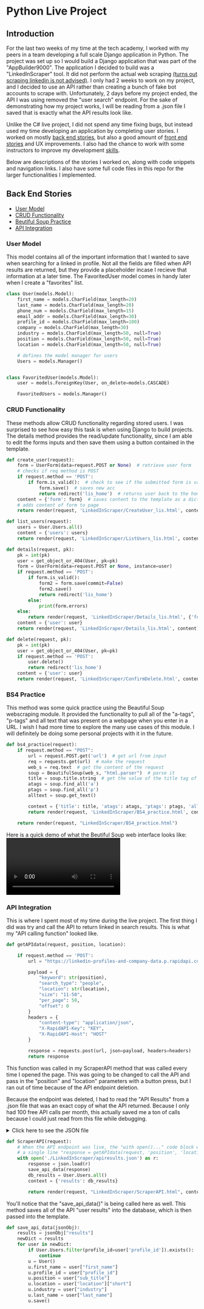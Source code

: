 # Python Live Project

## Introduction
For the last two weeks of my time at the tech academy, I worked with my peers in a team developing a full scale Django application in Python. The project was set up so I would build a Django application that was part of the "AppBuilder9000". The application I decided to build was a "LinkedInScraper" tool. It did not perform the actual web scraping [(turns out scraping linkedin is not advised)](https://www.getmagical.com/blog/linkedin-data-scraping). I only had 2 weeks to work on my project, and I decided to use an API rather than creating a bunch of fake bot accounts to scrape with. Unfortunately, 2 days before my project ended, the API I was using removed the "user search" endpoint. For the sake of demonstrating how my project works, I will be reading from a .json file I saved that is exactly what the API results look like.

 Unlike the C# live project, I did not spend any time fixing bugs, but instead used my time developing an application by completing user stories. I worked on mostly [back end stories](#back-end-stories), but also a good amount of [front end stories](#front-end-stories) and UX improvements. I also had the chance to work with some instructors to improve my development [skills](#other-skills-learned). 

Below are descriptions of the stories I worked on, along with code snippets and navigation links. I also have some full code files in this repo for the larger functionalities I implemented.

## Back End Stories
* [User Model](#user-model)
* [CRUD Functionality](#crud-functionality)
* [Beutiful Soup Practice](#bs4-practice)
* [API Integration](#api-integration)

### User Model
This model contains all of the important information that I wanted to save when searching for a linked in profile. Not all the fields are filled when API results are returned, but they provide a placeholder incase I recieve that information at a later time. The FavoritedUser model comes in handy later when I create a "favorites" list. 
```python
class User(models.Model):
    first_name = models.CharField(max_length=20)
    last_name = models.CharField(max_length=20)
    phone_num = models.CharField(max_length=15)
    email_addr = models.CharField(max_length=30)
    profile_id = models.CharField(max_length=100)
    company = models.CharField(max_length=30)
    industry = models.CharField(max_length=50, null=True)
    position = models.CharField(max_length=50, null=True)
    location = models.CharField(max_length=50, null=True)

    # defines the model manager for users
    Users = models.Manager()


class FavoritedUser(models.Model):
    user = models.ForeignKey(User, on_delete=models.CASCADE)

    FavoritedUsers = models.Manager()

```
### CRUD Functionality
These methods allow CRUD functionality regarding stored users. I was surprised to see how easy this task is when using Django to build projects. The details method provides the read/update functionality, since I am able to edit the forms inputs and then save them using a button contained in the template. 

```py
def create_user(request):
    form = UserForm(data=request.POST or None)  # retrieve user form
    # checks if req method is POST
    if request.method == 'POST':
        if form.is_valid():  # check to see if the submitted form is valid and if so, saves the form
            form.save()  # saves new acc
            return redirect('lis_home')  # returns user back to the home page
    content = {'form': form}  # saves content to the template as a dictionary
    # adds content of form to page
    return render(request, 'LinkedInScraper/CreateUser_lis.html', content)

def list_users(request):
    users = User.Users.all()
    content = {'users': users}
    return render(request, 'LinkedInScraper/ListUsers_lis.html', content)

def details(request, pk):
    pk = int(pk)
    user = get_object_or_404(User, pk=pk)
    form = UserForm(data=request.POST or None, instance=user)
    if request.method == 'POST':
        if form.is_valid():
            form2 = form.save(commit=False)
            form2.save()
            return redirect('lis_home')
        else:
            print(form.errors)
    else:
        return render(request, 'LinkedInScraper/Details_lis.html', {'form': form})
    content = {'user': user}
    return render(request, 'LinkedInScraper/Details_lis.html', content)

def delete(request, pk):
    pk = int(pk)
    user = get_object_or_404(User, pk=pk)
    if request.method == 'POST':
        user.delete()
        return redirect('lis_home')
    content = {'user': user}
    return render(request, 'LinkedInScraper/ConfirmDelete.html', content)
```

### BS4 Practice

This method was some quick practice using the Beautiful Soup webscraping module. It provided the functionality to pull all of the "a-tags", "p-tags" and all text that was present on a webpage when you enter in a URL. I wish I had more time to explore the many use cases of this module. I will definitely be doing some personal projects with it in the future. 

```python
def bs4_practice(request):
    if request.method == "POST":
        url = request.POST.get('url')  # get url from input
        req = requests.get(url)  # make the request
        web_s = req.text  # get the content of the request
        soup = BeautifulSoup(web_s, "html.parser")  # parse it
        title = soup.title.string  # get the value of the title tag of inputted page
        atags = soup.find_all('a')
        ptags = soup.find_all('p')
        alltext = soup.get_text()

        context = {'title': title, 'atags': atags, 'ptags': ptags, 'alltext': alltext}
        return render(request, 'LinkedInScraper/BS4_practice.html', context)

    return render(request, "LinkedInScraper/BS4_practice.html")

```
Here is a quick demo of what the Beutiful Soup web interface looks like: 
![](https://github.com/markedin/PythonLiveProjectCodeReview/blob/main/bs4vid.mp4)

### API Integration
This is where I spent most of my time during the live project. The first thing I did was try and call the API to return linked in search results. This is what my "API calling function" looked like. 

```py
def getAPIdata(request, position, location):

    if request.method == 'POST':
        url = "https://linkedin-profiles-and-company-data.p.rapidapi.com/linkedin-search"

        payload = {
            "keyword": str(position),
            "search_type": "people",
            "location": str(location),
            "size": "11-50",
            "per_page": 50,
            "offset": 0
        }
        headers = {
            "content-type": "application/json",
            "X-RapidAPI-Key": "KEY",
            "X-RapidAPI-Host": "HOST"
        }

        response = requests.post(url, json=payload, headers=headers)
        return response
```

This function was called in my ScraperAPI method that was called every time I opened the page. This was going to be changed to call the API and pass in the "position" and "location" parameters with a button press, but I ran out of time because of the API endpoint deletion. 

Because the endpoint was deleted, I had to read the "API Results" from a .json file that was an exact copy of what the API returned. Because I only had 100 free API calls per month, this actually saved me a ton of calls because I could just read from this file while debugging. 

<details>
    <summary>Click here to see the JSON file</summary>

```json

{
  "info": "For high-volume use of our LinkedIn API, visit https://iscraper.io or send an email at sales@iscraper.io to discuss the pricing.",
  "meta": {
    "page": 1,
    "total": null,
    "per_page": 20,
    "search_type": "people"
  },
  "results": [
    {
      "first_name": "Paul",
      "profile_id": "paul-tremblay-98a1703b",
      "sub_title": "Senior Accounting Professional",
      "location": {
        "short": "El Cajon, California",
        "city": "El Cajon",
        "country": "United States",
        "default": "El Cajon, California, United States",
        "state": "California"
      },
      "industry": "Non-profit Organization Management",
      "profile_picture": null,
      "last_name": "Tremblay"
    },
    {
      "first_name": "Kirchner",
      "profile_id": "kirchner-daniel-478a589",
      "sub_title": "Defined Contributions Analyst at Milliman & Robertson",
      "location": {
        "short": "Albany, New York",
        "city": "Albany",
        "country": "United States",
        "default": "Albany, New York, United States",
        "state": "New York"
      },
      "industry": "Financial Services",
      "profile_picture": null,
      "last_name": "Daniel"
    },
    {
      "first_name": "Nicole",
      "profile_id": "nicole-dawn-2550a8126",
      "sub_title": "Apps Systems Engineer at Insight Global\n",
      "location": {
        "short": "Fort Mill, South Carolina",
        "city": "Fort Mill",
        "country": "United States",
        "default": "Fort Mill, South Carolina, United States",
        "state": "South Carolina"
      },
      "industry": "Financial Services",
      "profile_picture": null,
      "last_name": "Dawn"
    },
    {
      "first_name": "Patrick",
      "profile_id": "patrick-bresnahan-3a59752b",
      "sub_title": "Account Executive at ARAMARK",
      "location": {
        "short": "St Louis, Missouri",
        "city": "St Louis",
        "country": "United States",
        "default": "St Louis, Missouri, United States",
        "state": "Missouri"
      },
      "industry": "Retail",
      "profile_picture": null,
      "last_name": "Bresnahan"
    },
    {
      "first_name": "Elizabeth",
      "profile_id": "elizabeth-berridge-17b45786",
      "sub_title": "University of Washington",
      "location": {
        "short": "Seattle, Washington",
        "city": "Seattle",
        "country": "United States",
        "default": "Seattle, Washington, United States",
        "state": "Washington"
      },
      "industry": "Higher Education",
      "profile_picture": null,
      "last_name": "Berridge"
    },
    {
      "first_name": "Mary",
      "profile_id": "mary-maragos-42730b81",
      "sub_title": "District League Coordinator at USTA Nevada",
      "location": {
        "short": "Las Vegas, Nevada",
        "city": "Las Vegas",
        "country": "United States",
        "default": "Las Vegas, Nevada, United States",
        "state": "Nevada"
      },
      "industry": "Sports",
      "profile_picture": null,
      "last_name": "Maragos"
    },
    {
      "first_name": "Mike",
      "profile_id": "mike-barrera-21b27217",
      "sub_title": "Asst. Supt. District Ops at McAllen ISD",
      "location": {
        "short": "McAllen, Texas",
        "city": "McAllen",
        "country": "United States",
        "default": "McAllen, Texas, United States",
        "state": "Texas"
      },
      "industry": "Education Management",
      "profile_picture": null,
      "last_name": "Barrera"
    },
    {
      "first_name": "R Larry",
      "profile_id": "rlarryatwell",
      "sub_title": "Product Management and Wireless Innovation Executive",
      "location": {
        "short": "Denver, Colorado",
        "city": "Denver",
        "country": "United States",
        "default": "Denver, Colorado, United States",
        "state": "Colorado"
      },
      "industry": "Wireless",
      "profile_picture": null,
      "last_name": "A."
    },
    {
      "first_name": "Kevin",
      "profile_id": "kevin-carmody",
      "sub_title": "Senior Partner at McKinsey & Company",
      "location": {
        "short": "Greater Chicago Area",
        "city": null,
        "country": "United States",
        "default": "Greater Chicago Area",
        "state": null
      },
      "industry": "Management Consulting",
      "profile_picture": "https://media.licdn.com/dms/image/D5603AQHSSxyTWcU91w/profile-displayphoto-shrink_800_800/0/1682872580601?e=1691020800&v=beta&t=jdUfZ02MltnsKu_TempWcLN2-b7gxVPewU4ieOk91DY",
      "last_name": "Carmody"
    },
    {
      "first_name": "Patti",
      "profile_id": "patti-briggs-76b66430",
      "sub_title": "sales specialist & partner at Retirement Dynamics",
      "location": {
        "short": "Charlotte, North Carolina",
        "city": "Charlotte",
        "country": "United States",
        "default": "Charlotte, North Carolina, United States",
        "state": "North Carolina"
      },
      "industry": "Marketing & Advertising",
      "profile_picture": null,
      "last_name": "Briggs"
    },
    {
      "first_name": "Michael",
      "profile_id": "michael-bonventre-b2ab9154",
      "sub_title": "Global Finance Director at TI Fluid Systems",
      "location": {
        "short": "Auburn Hills, Michigan",
        "city": "Auburn Hills",
        "country": "United States",
        "default": "Auburn Hills, Michigan, United States",
        "state": "Michigan"
      },
      "industry": "Automotive",
      "profile_picture": null,
      "last_name": "Bonventre"
    },
    {
      "first_name": "Jason",
      "profile_id": "jason-weiler-076a2b10",
      "sub_title": "Director IT Solutions, Automotive Americas at SYNCREON",
      "location": {
        "short": "London, Ontario",
        "city": "London",
        "country": "Canada",
        "default": "London, Ontario, Canada",
        "state": "Ontario"
      },
      "industry": "Logistics & Supply Chain",
      "profile_picture": "https://media.licdn.com/dms/image/C5603AQH1zYmxG7FKwA/profile-displayphoto-shrink_800_800/0/1517738246313?e=1691625600&v=beta&t=inXR6vNwP6RFp1PfWxuSoc-6KNgfIFgttqmtGojEEBE",
      "last_name": "Weiler"
    },
    {
      "first_name": "Scott",
      "profile_id": "scott-britton-335a5211",
      "sub_title": "Shareholder at Ford & Britton PC",
      "location": {
        "short": "Greater Chicago Area",
        "city": null,
        "country": "United States",
        "default": "Greater Chicago Area",
        "state": null
      },
      "industry": "Law Practice",
      "profile_picture": "https://media.licdn.com/dms/image/C4E03AQFrhXfH6j7zCg/profile-displayphoto-shrink_800_800/0/1546446230414?e=1691625600&v=beta&t=aEArEYtvsqnIrUyTm3GU_6i5WJaulP309BWxER6B-0M",
      "last_name": "Britton"
    },
    {
      "first_name": "Matthew",
      "profile_id": "matthew-garcia-7807a08",
      "sub_title": "Senior Mortgage Loan Officer at Supreme Lending",
      "location": {
        "short": "Atlanta, Georgia",
        "city": "Atlanta",
        "country": "United States",
        "default": "Atlanta, Georgia, United States",
        "state": "Georgia"
      },
      "industry": "Real Estate",
      "profile_picture": "https://media.licdn.com/dms/image/C4E03AQGmxyvzZC2JXQ/profile-displayphoto-shrink_800_800/0/1517733231919?e=1691625600&v=beta&t=B2jWfEGWHlozQqXt4c8pxIdopJIMDwhbDnlmBBSTcW8",
      "last_name": "Garcia"
    },
    {
      "first_name": "Bubba",
      "profile_id": "bubba-bailey-4887301a",
      "sub_title": "Senior Loan Officer at Movement Mortgage",
      "location": {
        "short": "Rock Hill, South Carolina",
        "city": "Rock Hill",
        "country": "United States",
        "default": "Rock Hill, South Carolina, United States",
        "state": "South Carolina"
      },
      "industry": "Banking",
      "profile_picture": "https://media.licdn.com/dms/image/D5603AQHxrRXMEtNewA/profile-displayphoto-shrink_800_800/0/1680787646649?e=1691625600&v=beta&t=Gh7rMvgKOnMFqX73-2zCg_roER1u5NMKhX5rkVcYA1Y",
      "last_name": "Bailey"
    },
    {
      "first_name": "Howard D.",
      "profile_id": "howarddmorgan",
      "sub_title": "Managing Partner & Co-Founder at Argand Partners",
      "location": {
        "short": "New York, New York",
        "city": "New York",
        "country": "United States",
        "default": "New York, New York, United States",
        "state": "New York"
      },
      "industry": "Venture Capital & Private Equity",
      "profile_picture": "https://media.licdn.com/dms/image/C4D03AQHVYRFSO6zTLA/profile-displayphoto-shrink_800_800/0/1600884892971?e=1691625600&v=beta&t=ybGL8Tl5f5VfdyT_HAnbxka0_jGcowedVvaT6f_kcsg",
      "last_name": "Morgan"
    },
    {
      "first_name": "Ian",
      "profile_id": "ian-salmela",
      "sub_title": "Account Executive at Industrial Scientific",
      "location": {
        "short": "Denver Metropolitan Area",
        "city": null,
        "country": "United States",
        "default": "Denver Metropolitan Area",
        "state": null
      },
      "industry": "Business Supplies & Equipment",
      "profile_picture": "https://media.licdn.com/dms/image/D4E03AQHy0IuME5jMbA/profile-displayphoto-shrink_800_800/0/1678924305343?e=1691625600&v=beta&t=Q7l6VzxL-sCqx7--DvL17j-tUMYuTRZCpiBTVUMolHI",
      "last_name": "Salmela"
    },
    {
      "first_name": "Samantha",
      "profile_id": "surioste",
      "sub_title": "Sr. Business Consultant & Executive Coach",
      "location": {
        "short": "New York, New York",
        "city": "New York",
        "country": "United States",
        "default": "New York, New York, United States",
        "state": "New York"
      },
      "industry": "Computer Software",
      "profile_picture": "https://media.licdn.com/dms/image/D4E03AQEvY7jyXvpThA/profile-displayphoto-shrink_800_800/0/1677614571988?e=1691625600&v=beta&t=KlphQ-0f8laau2Bd3R3oYLt-mngcb7n-msSV2ER3A6I",
      "last_name": "Urioste"
    },
    {
      "first_name": "Jeff",
      "profile_id": "jeffdconway",
      "sub_title": "Board Director / Chairman & Company Advisor",
      "location": {
        "short": "Greater Boston",
        "city": null,
        "country": "United States",
        "default": "Greater Boston",
        "state": null
      },
      "industry": "Computer Software",
      "profile_picture": "https://media.licdn.com/dms/image/C4E03AQHH8tTjYNwlig/profile-displayphoto-shrink_800_800/0/1584552981425?e=1691625600&v=beta&t=BN_mxsZJI4IvhqR3NHQxKV1G9QlhJhJGH2r7gYCK1Jo",
      "last_name": "Conway"
    },
    {
      "first_name": "Nathan",
      "profile_id": "nathan-low-8295934a",
      "sub_title": "Angel Investor & Investment Banker",
      "location": {
        "short": "New York, New York",
        "city": "New York",
        "country": "United States",
        "default": "New York, New York, United States",
        "state": "New York"
      },
      "industry": "Financial Services",
      "profile_picture": null,
      "last_name": "Low"
    }
  ]
}

```

</details>

```py
def ScraperAPI(request):
    # When the API endpoint was live, the "with open()..." code block would be replaced by
    # a single line "response = getAPIdata(request, 'position', 'location')"
    with open('./LinkedInScraper/apiresults.json') as r:
        response = json.load(r)
        save_api_data(response)
        db_results = User.Users.all()
        context = {'results': db_results}

        return render(request, "LinkedInScraper/ScraperAPI.html", context)

```

You'll notice that the "save_api_data()" is being called here as well. This method saves all of the API "user results" into the database, which is then passed into the template.

```py
def save_api_data(jsonObj):
    results = jsonObj["results"]
    newDict = results
    for user in newDict:
        if User.Users.filter(profile_id=user['profile_id']).exists():
            continue
        u = User()        
        u.first_name = user["first_name"]
        u.profile_id = user["profile_id"]
        u.position = user["sub_title"]
        u.location = user["location"]["short"]
        u.industry = user["industry"]
        u.last_name = user["last_name"]
        u.save()
```



